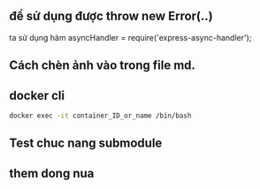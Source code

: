 ## để sử dụng được throw new Error(..)
ta sử dụng hàm asyncHandler = require('express-async-handler');


## Cách chèn ảnh vào trong file md.


## docker cli
``` sh
docker exec -it container_ID_or_name /bin/bash
```

## Test chuc nang submodule
## them dong nua